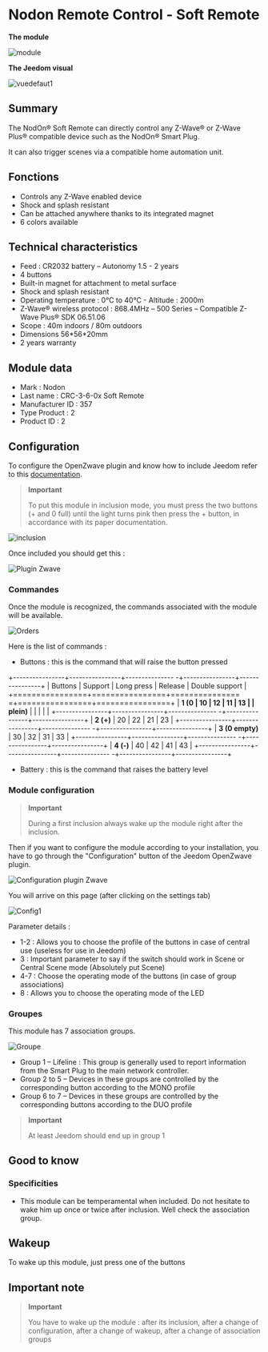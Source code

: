 # Nodon Remote Control - Soft Remote

**The module**

![module](images/nodon.softremote/module.jpg)

**The Jeedom visual**

![vuedefaut1](images/nodon.softremote/vuedefaut1.png)

## Summary

The NodOn® Soft Remote can directly control any Z-Wave® or Z-Wave Plus® compatible device such as the NodOn® Smart Plug.

It can also trigger scenes via a compatible home automation unit.

## Fonctions

-   Controls any Z-Wave enabled device
-   Shock and splash resistant
-   Can be attached anywhere thanks to its integrated magnet
-   6 colors available

## Technical characteristics

-   Feed : CR2032 battery – Autonomy 1.5 - 2 years
-   4 buttons
-   Built-in magnet for attachment to metal surface
-   Shock and splash resistant
-   Operating temperature : 0°C to 40°C - Altitude : 2000m
-   Z-Wave® wireless protocol : 868.4MHz – 500 Series – Compatible Z-Wave Plus® SDK 06.51.06
-   Scope : 40m indoors / 80m outdoors
-   Dimensions 56\*56\*20mm
-   2 years warranty

## Module data

-   Mark : Nodon
-   Last name : CRC-3-6-0x Soft Remote
-   Manufacturer ID : 357
-   Type Product : 2
-   Product ID : 2

## Configuration

To configure the OpenZwave plugin and know how to include Jeedom refer to this [documentation](https://doc.jeedom.com/en_US/plugins/automation%20protocol/openzwave/).

> **Important**
>
> To put this module in inclusion mode, you must press the two buttons (+ and 0 full) until the light turns pink then press the + button, in accordance with its paper documentation.

![inclusion](images/nodon.softremote/inclusion.jpg)

Once included you should get this :

![Plugin Zwave](images/nodon.softremote/information.png)

### Commandes

Once the module is recognized, the commands associated with the module will be available.

![Orders](images/nodon.softremote/commandes.png)

Here is the list of commands :

-   Buttons : this is the command that will raise the button pressed

+----------------+----------------+--------------- -+----------------+----------------+
| Buttons        | Support          | Long press     | Release    | Double support   |
+================+================+=============== =+================+================+
| **1 (0         | 10             | 12             | 11             | 13             |
| plein)**       |                |                |                |                |
+----------------+----------------+--------------- -+----------------+----------------+
| **2 (+)**      | 20             | 22             | 21             | 23             |
+----------------+----------------+--------------- -+----------------+----------------+
| **3 (0 empty)** | 30             | 32             | 31             | 33             |
+----------------+----------------+--------------- -+----------------+----------------+
| **4 (-)**      | 40             | 42             | 41             | 43             |
+----------------+----------------+--------------- -+----------------+----------------+

-   Battery : this is the command that raises the battery level

### Module configuration

> **Important**
>
> During a first inclusion always wake up the module right after the inclusion.

Then if you want to configure the module according to your installation, you have to go through the "Configuration" button of the Jeedom OpenZwave plugin.

![Configuration plugin Zwave](images/plugin/bouton_configuration.jpg)

You will arrive on this page (after clicking on the settings tab)

![Config1](images/nodon.softremote/config1.png)

Parameter details :

-   1-2 : Allows you to choose the profile of the buttons in case of central use (useless for use in Jeedom)
-   3 : Important parameter to say if the switch should work in Scene or Central Scene mode (Absolutely put Scene)
-   4-7 : Choose the operating mode of the buttons (in case of group associations)
-   8 : Allows you to choose the operating mode of the LED

### Groupes

This module has 7 association groups.

![Groupe](images/nodon.softremote/groupe.png)

-   Group 1 – Lifeline : This group is generally used to report information from the Smart Plug to the main network controller.
-   Group 2 to 5 – Devices in these groups are controlled by the corresponding button according to the MONO profile
-   Group 6 to 7 – Devices in these groups are controlled by the corresponding buttons according to the DUO profile

> **Important**
>
> At least Jeedom should end up in group 1

## Good to know

### Specificities

-   This module can be temperamental when included. Do not hesitate to wake him up once or twice after inclusion. Well check the association group.

## Wakeup

To wake up this module, just press one of the buttons

## Important note

> **Important**
>
> You have to wake up the module : after its inclusion, after a change of configuration, after a change of wakeup, after a change of association groups
